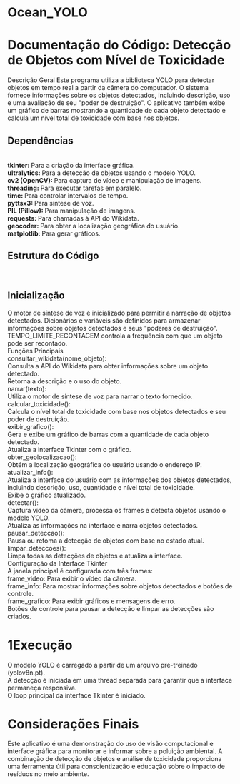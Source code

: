# Ocean_YOLO
 
<h1>Documentação do Código: Detecção de Objetos com Nível de Toxicidade</h2>
Descrição Geral
Este programa utiliza a biblioteca YOLO para detectar objetos em tempo real a partir da câmera do computador. O sistema fornece informações sobre os objetos detectados, incluindo descrição, uso e uma avaliação de seu "poder de destruição". O aplicativo também exibe um gráfico de barras mostrando a quantidade de cada objeto detectado e calcula um nível total de toxicidade com base nos objetos.

<h2>Dependências</h2><br>
<b> tkinter: </b> Para a criação da interface gráfica.</h3><br>
<b> ultralytics: </b> Para a detecção de objetos usando o modelo YOLO.<br>
<b> cv2 (OpenCV): </b> Para captura de vídeo e manipulação de imagens.<br>
<b> threading: </b> Para executar tarefas em paralelo.<br>
<b> time: </b> Para controlar intervalos de tempo.<br>
<b> pyttsx3: </b> Para síntese de voz.<br>
<b> PIL (Pillow): </b> Para manipulação de imagens.<br>
<b> requests: </b> Para chamadas à API do Wikidata.<br>
<b> geocoder: </b> Para obter a localização geográfica do usuário.<br>
<b> matplotlib: </b> Para gerar gráficos.<br>
<h2> Estrutura do Código </h2><br>
<h2>Inicialização</h2>
O motor de síntese de voz é inicializado para permitir a narração de objetos detectados.
Dicionários e variáveis são definidos para armazenar informações sobre objetos detectados e seus "poderes de destruição".<br>
TEMPO_LIMITE_RECONTAGEM controla a frequência com que um objeto pode ser recontado.<br>
Funções Principais<br>
consultar_wikidata(nome_objeto):<br>
Consulta a API do Wikidata para obter informações sobre um objeto detectado.<br>
Retorna a descrição e o uso do objeto.<br>
narrar(texto):<br>
Utiliza o motor de síntese de voz para narrar o texto fornecido.<br>
calcular_toxicidade():<br>
Calcula o nível total de toxicidade com base nos objetos detectados e seu poder de destruição.<br>
exibir_grafico():<br>
Gera e exibe um gráfico de barras com a quantidade de cada objeto detectado.<br>
Atualiza a interface Tkinter com o gráfico.<br>
obter_geolocalizacao():<br>
Obtém a localização geográfica do usuário usando o endereço IP.<br>
atualizar_info():<br>
Atualiza a interface do usuário com as informações dos objetos detectados, incluindo descrição, uso, quantidade e nível total de toxicidade.<br>
Exibe o gráfico atualizado.<br>
detectar():<br>
Captura vídeo da câmera, processa os frames e detecta objetos usando o modelo YOLO.<br>
Atualiza as informações na interface e narra objetos detectados.<br>
pausar_deteccao():<br>
Pausa ou retoma a detecção de objetos com base no estado atual.<br>
limpar_deteccoes():<br>
Limpa todas as detecções de objetos e atualiza a interface.<br>
Configuração da Interface Tkinter<br>
A janela principal é configurada com três frames:<br>
frame_video: Para exibir o vídeo da câmera.<br>
frame_info: Para mostrar informações sobre objetos detectados e botões de controle.<br>
frame_grafico: Para exibir gráficos e mensagens de erro.<br>
Botões de controle para pausar a detecção e limpar as detecções são criados.<br>
<h1>1Execução</h1>
O modelo YOLO é carregado a partir de um arquivo pré-treinado (yolov8n.pt).<br>
A detecção é iniciada em uma thread separada para garantir que a interface permaneça responsiva.<br>
O loop principal da interface Tkinter é iniciado.<br>
<h1>Considerações Finais</h1>
Este aplicativo é uma demonstração do uso de visão computacional e interface gráfica para monitorar e informar sobre a poluição ambiental. A combinação de detecção de objetos e análise de toxicidade proporciona uma ferramenta útil para conscientização e educação sobre o impacto de resíduos no meio ambiente.

